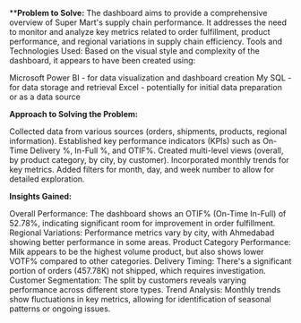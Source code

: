 ****Problem to Solve:**
The dashboard aims to provide a comprehensive overview of Super Mart's supply chain performance. It addresses the need to monitor and analyze key metrics related to order fulfillment, product performance, and regional variations in supply chain efficiency.
Tools and Technologies Used:
Based on the visual style and complexity of the dashboard, it appears to have been created using:

Microsoft Power BI - for data visualization and dashboard creation
My SQL - for data storage and retrieval
Excel - potentially for initial data preparation or as a data source

**Approach to Solving the Problem:**

 Collected data from various sources (orders, shipments, products, regional information).
 Established key performance indicators (KPIs) such as On-Time Delivery %, In-Full %, and OTIF%.
 Created multi-level views (overall, by product category, by city, by customer).
 Incorporated monthly trends for key metrics.
 Added filters for month, day, and week number to allow for detailed exploration.

**Insights Gained:**

Overall Performance: The dashboard shows an OTIF% (On-Time In-Full) of 52.78%, indicating significant room for improvement in order fulfillment.
Regional Variations: Performance metrics vary by city, with Ahmedabad showing better performance in some areas.
Product Category Performance: Milk appears to be the highest volume product, but also shows lower VOTF% compared to other categories.
Delivery Timing: There's a significant portion of orders (457.78K) not shipped, which requires investigation.
Customer Segmentation: The split by customers reveals varying performance across different store types.
Trend Analysis: Monthly trends show fluctuations in key metrics, allowing for identification of seasonal patterns or ongoing issues.
